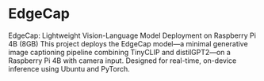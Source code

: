 # EdgeCap
EdgeCap: Lightweight Vision-Language Model Deployment on Raspberry Pi 4B (8GB) This project deploys the EdgeCap model—a minimal generative image captioning pipeline combining TinyCLIP and distilGPT2—on a Raspberry Pi 4B with camera input. Designed for real-time, on-device inference using Ubuntu and PyTorch.
